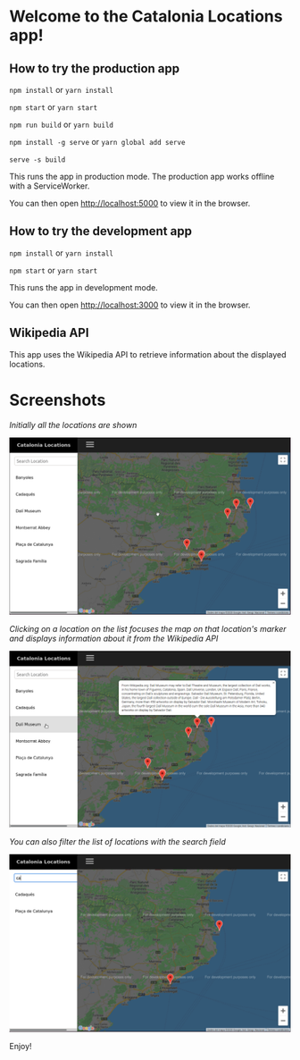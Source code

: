 # Welcome to the Catalonia Locations app!

## How to try the production app

`npm install` or `yarn install`

`npm start` or `yarn start`

`npm run build` or `yarn build`

`npm install -g serve` or `yarn global add serve`

`serve -s build`

This runs the app in production mode. The production app works offline with a ServiceWorker.

You can then open [http://localhost:5000](http://localhost:5000) to view it in the browser.

## How to try the development app

`npm install` or `yarn install`

`npm start` or `yarn start`

This runs the app in development mode.

You can then open [http://localhost:3000](http://localhost:3000) to view it in the browser.

## Wikipedia API

This app uses the Wikipedia API to retrieve information about the displayed locations.

# Screenshots

*Initially all the locations are shown*

<img src='screenshots/screenshot-1.png' width='640px' style="margin-right: 40px;">

*Clicking on a location on the list focuses the map on that location's marker and displays information about it from the Wikipedia API*

<img src='screenshots/screenshot-2.png' width='640px' style="margin-right: 40px;">

*You can also filter the list of locations with the search field*

<img src='screenshots/screenshot-3.png' width='640px' style="margin-right: 40px;">

Enjoy!
